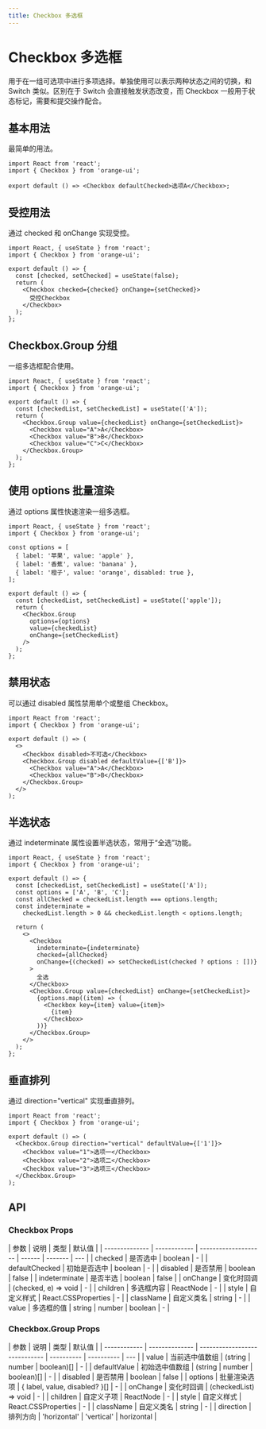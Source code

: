 ```yaml
---
title: Checkbox 多选框
---
```


# Checkbox 多选框

用于在一组可选项中进行多项选择。单独使用可以表示两种状态之间的切换，和 Switch 类似。区别在于 Switch 会直接触发状态改变，而 Checkbox 一般用于状态标记，需要和提交操作配合。

## 基本用法

最简单的用法。

```tsx
import React from 'react';
import { Checkbox } from 'orange-ui';

export default () => <Checkbox defaultChecked>选项A</Checkbox>;
```

## 受控用法

通过 checked 和 onChange 实现受控。

```tsx
import React, { useState } from 'react';
import { Checkbox } from 'orange-ui';

export default () => {
  const [checked, setChecked] = useState(false);
  return (
    <Checkbox checked={checked} onChange={setChecked}>
      受控Checkbox
    </Checkbox>
  );
};
```

## Checkbox.Group 分组

一组多选框配合使用。

```tsx
import React, { useState } from 'react';
import { Checkbox } from 'orange-ui';

export default () => {
  const [checkedList, setCheckedList] = useState(['A']);
  return (
    <Checkbox.Group value={checkedList} onChange={setCheckedList}>
      <Checkbox value="A">A</Checkbox>
      <Checkbox value="B">B</Checkbox>
      <Checkbox value="C">C</Checkbox>
    </Checkbox.Group>
  );
};
```

## 使用 options 批量渲染

通过 options 属性快速渲染一组多选框。

```tsx
import React, { useState } from 'react';
import { Checkbox } from 'orange-ui';

const options = [
  { label: '苹果', value: 'apple' },
  { label: '香蕉', value: 'banana' },
  { label: '橙子', value: 'orange', disabled: true },
];

export default () => {
  const [checkedList, setCheckedList] = useState(['apple']);
  return (
    <Checkbox.Group
      options={options}
      value={checkedList}
      onChange={setCheckedList}
    />
  );
};
```

## 禁用状态

可以通过 disabled 属性禁用单个或整组 Checkbox。

```tsx
import React from 'react';
import { Checkbox } from 'orange-ui';

export default () => (
  <>
    <Checkbox disabled>不可选</Checkbox>
    <Checkbox.Group disabled defaultValue={['B']}>
      <Checkbox value="A">A</Checkbox>
      <Checkbox value="B">B</Checkbox>
    </Checkbox.Group>
  </>
);
```

## 半选状态

通过 indeterminate 属性设置半选状态，常用于“全选”功能。

```tsx
import React, { useState } from 'react';
import { Checkbox } from 'orange-ui';

export default () => {
  const [checkedList, setCheckedList] = useState(['A']);
  const options = ['A', 'B', 'C'];
  const allChecked = checkedList.length === options.length;
  const indeterminate =
    checkedList.length > 0 && checkedList.length < options.length;

  return (
    <>
      <Checkbox
        indeterminate={indeterminate}
        checked={allChecked}
        onChange={(checked) => setCheckedList(checked ? options : [])}
      >
        全选
      </Checkbox>
      <Checkbox.Group value={checkedList} onChange={setCheckedList}>
        {options.map((item) => (
          <Checkbox key={item} value={item}>
            {item}
          </Checkbox>
        ))}
      </Checkbox.Group>
    </>
  );
};
```

## 垂直排列

通过 direction="vertical" 实现垂直排列。

```tsx
import React from 'react';
import { Checkbox } from 'orange-ui';

export default () => (
  <Checkbox.Group direction="vertical" defaultValue={['1']}>
    <Checkbox value="1">选项一</Checkbox>
    <Checkbox value="2">选项二</Checkbox>
    <Checkbox value="3">选项三</Checkbox>
  </Checkbox.Group>
);
```

## API

### Checkbox Props

| 参数           | 说明         | 类型                 | 默认值 |
| -------------- | ------------ | -------------------- | ------ | ------- | --- |
| checked        | 是否选中     | boolean              | -      |
| defaultChecked | 初始是否选中 | boolean              | -      |
| disabled       | 是否禁用     | boolean              | false  |
| indeterminate  | 是否半选     | boolean              | false  |
| onChange       | 变化时回调   | (checked, e) => void | -      |
| children       | 多选框内容   | ReactNode            | -      |
| style          | 自定义样式   | React.CSSProperties  | -      |
| className      | 自定义类名   | string               | -      |
| value          | 多选框的值   | string               | number | boolean | -   |

### Checkbox.Group Props

| 参数         | 说明           | 类型                          | 默认值     |
| ------------ | -------------- | ----------------------------- | ---------- | ---------- | --- |
| value        | 当前选中值数组 | (string                       | number     | boolean)[] | -   |
| defaultValue | 初始选中值数组 | (string                       | number     | boolean)[] | -   |
| disabled     | 是否禁用       | boolean                       | false      |
| options      | 批量渲染选项   | { label, value, disabled? }[] | -          |
| onChange     | 变化时回调     | (checkedList) => void         | -          |
| children     | 自定义子项     | ReactNode                     | -          |
| style        | 自定义样式     | React.CSSProperties           | -          |
| className    | 自定义类名     | string                        | -          |
| direction    | 排列方向       | 'horizontal'                  | 'vertical' | horizontal |
